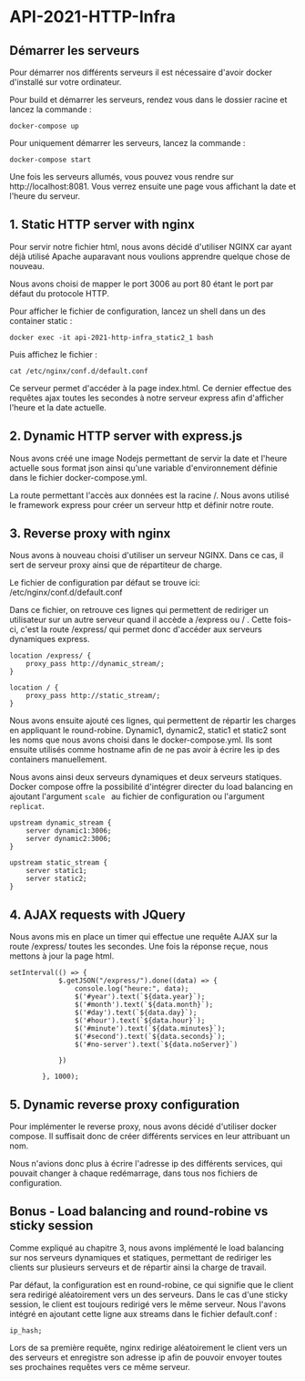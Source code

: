 # API-2021-HTTP-Infra

## Démarrer les serveurs

Pour démarrer nos différents serveurs il est nécessaire d'avoir docker d'installé sur votre ordinateur.

Pour build et démarrer les serveurs, rendez vous dans le dossier racine et lancez la commande :
```
docker-compose up
```

Pour uniquement démarrer les serveurs, lancez la commande :
```
docker-compose start
```

Une fois les serveurs allumés, vous pouvez vous rendre sur http://localhost:8081. Vous verrez ensuite une page vous affichant la date et l'heure du serveur.

## 1. Static HTTP server with nginx

Pour servir notre fichier html, nous avons décidé d'utiliser NGINX car ayant déjà utilisé Apache auparavant nous voulions apprendre quelque chose de nouveau.

Nous avons choisi de mapper le port 3006 au port 80 étant le port par défaut du protocole HTTP.

Pour afficher le fichier de configuration, lancez un shell dans un des container static :
```
docker exec -it api-2021-http-infra_static2_1 bash
```

Puis affichez le fichier :
```
cat /etc/nginx/conf.d/default.conf
```
Ce serveur permet d'accéder à la page index.html. Ce dernier effectue des requêtes ajax toutes les secondes à notre serveur express afin d'afficher l'heure et la date actuelle.


## 2. Dynamic HTTP server with express.js

Nous avons créé une image Nodejs permettant de servir la date et l'heure actuelle sous format json ainsi qu'une variable d'environnement définie dans le fichier docker-compose.yml.

La route permettant l'accès aux données est la racine /.
Nous avons utilisé le framework express pour créer un serveur http et définir notre route.

## 3. Reverse proxy with nginx

Nous avons à nouveau choisi d'utiliser un serveur NGINX. Dans ce cas, il sert de serveur proxy ainsi que de répartiteur de charge.

Le fichier de configuration par défaut se trouve ici:
/etc/nginx/conf.d/default.conf

Dans ce fichier, on retrouve ces lignes qui permettent de rediriger un utilisateur sur un autre serveur quand il accède a /express ou / . Cette fois-ci, c'est la route /express/ qui permet donc d'accéder aux serveurs dynamiques express.

```
location /express/ {
    proxy_pass http://dynamic_stream/;
}

location / {
    proxy_pass http://static_stream/;
}
```

Nous avons ensuite ajouté ces lignes, qui permettent de répartir les charges en appliquant le round-robine. Dynamic1, dynamic2, static1 et static2 sont les noms que nous avons choisi dans le docker-compose.yml. Ils sont ensuite utilisés comme hostname afin de ne pas avoir à écrire les ip des containers manuellement.

Nous avons ainsi deux serveurs dynamiques et deux serveurs statiques. 
Docker compose offre la possibilité d'intégrer directer du load balancing en ajoutant l'argument `scale ` au fichier de configuration ou l'argument `replicat`.

```
upstream dynamic_stream {
    server dynamic1:3006;
    server dynamic2:3006;
}

upstream static_stream {
    server static1;
    server static2;
}
```

## 4. AJAX requests with JQuery
Nous avons mis en place un timer qui effectue une requête AJAX sur la route /express/ toutes les secondes. Une fois la réponse reçue, nous mettons à jour la page html.

```
setInterval(() => {
            $.getJSON("/express/").done((data) => {
                console.log("heure:", data);
                $('#year').text(`${data.year}`);
                $('#month').text(`${data.month}`);
                $('#day').text(`${data.day}`);
                $('#hour').text(`${data.hour}`);
                $('#minute').text(`${data.minutes}`);
                $('#second').text(`${data.seconds}`);
                $('#no-server').text(`${data.noServer}`)

            })

        }, 1000);
```

## 5. Dynamic reverse proxy configuration
Pour implémenter le reverse proxy, nous avons décidé d'utiliser docker compose. Il suffisait donc de créer différents services en leur attribuant un nom.

Nous n'avions donc plus à écrire l'adresse ip des différents services, qui pouvait changer à chaque redémarrage, dans tous nos fichiers de configuration.

## Bonus - Load balancing and round-robine vs sticky session
Comme expliqué au chapitre 3, nous avons implémenté le load balancing sur nos serveurs dynamiques et statiques, permettant de rediriger les clients sur plusieurs serveurs et de répartir ainsi la charge de travail.

Par défaut, la configuration est en round-robine, ce qui signifie que le client sera redirigé aléatoirement vers un des serveurs. Dans le cas d'une sticky session, le client est toujours redirigé vers le même serveur. Nous l'avons intégré en ajoutant cette ligne aux streams dans le fichier default.conf :
```
ip_hash;
```
Lors de sa première requête, nginx redirige aléatoirement le client vers un des serveurs et enregistre son adresse ip afin de pouvoir envoyer toutes ses prochaines requêtes vers ce même serveur.